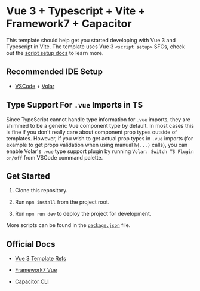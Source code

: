 # Vue 3 + Typescript + Vite + Framework7 + Capacitor

This template should help get you started developing with Vue 3 and Typescript in Vite. The template uses Vue 3 `<script setup>` SFCs, check out the [script setup docs](https://v3.vuejs.org/api/sfc-script-setup.html#sfc-script-setup) to learn more.

## Recommended IDE Setup

- [VSCode](https://code.visualstudio.com/) + [Volar](https://marketplace.visualstudio.com/items?itemName=johnsoncodehk.volar)

## Type Support For `.vue` Imports in TS

Since TypeScript cannot handle type information for `.vue` imports, they are shimmed to be a generic Vue component type by default. In most cases this is fine if you don't really care about component prop types outside of templates. However, if you wish to get actual prop types in `.vue` imports (for example to get props validation when using manual `h(...)` calls), you can enable Volar's `.vue` type support plugin by running `Volar: Switch TS Plugin on/off` from VSCode command palette.

## Get Started

1. Clone this repository.

2. Run `npm install` from the project root.

3. Run `npm run dev` to deploy the project for development.

More scripts can be found in the [`package.json`](./package.json) file.

## Official Docs

- [Vue 3 Template Refs](https://v3.vuejs.org/guide/composition-api-template-refs.html)

- [Framework7 Vue](https://framework7.io/vue/)

- [Capacitor CLI](https://capacitorjs.com/docs/cli)
